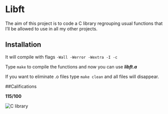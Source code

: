 
# Libft

The aim of this project is to code a C library regrouping usual functions that I’ll be allowed to use in all my other projects.

## Installation
It will compile with flags `-Wall -Werror -Wextra -I -c`


Type `make` to compile the functions and now you can use ***libft.a***
  
  If you want to eliminate .o files type `make clean` and all files will disappear.
  
  ##Califications
  
  **115/100**

![C library](https://nareshit.com/wp-content/uploads/2018/08/C-Programming-online-training-nareshit.jpg)

